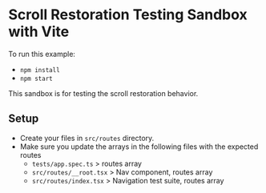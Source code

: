 # Scroll Restoration Testing Sandbox with Vite

To run this example:

- `npm install`
- `npm start`

This sandbox is for testing the scroll restoration behavior.

## Setup

- Create your files in `src/routes` directory.
- Make sure you update the arrays in the following files with the expected routes
  - `tests/app.spec.ts` > routes array
  - `src/routes/__root.tsx` > Nav component, routes array
  - `src/routes/index.tsx` > Navigation test suite, routes array
